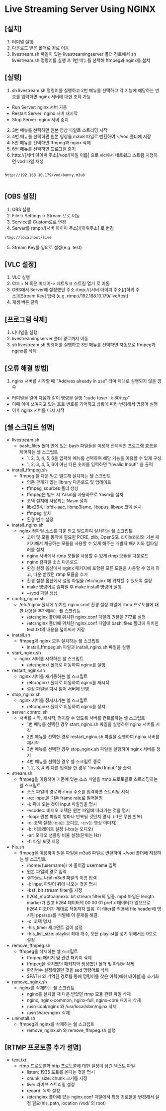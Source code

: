 Live Streaming Server Using NGINX
=====

[설치]
-----

1. 터미널 실행
2. 다운로드 받은 폴더로 경로 이동
3. livestream.sh 파일이 있는 livestreamingserver 폴더 경로에서 sh livestream.sh 명령어를 실행 후 1번 메뉴를 선택해 ffmpeg과 nginx를 설치


[실행]
-----

1. sh livestream.sh 명령어를 실행하고 2번 메뉴를 선택하고 각 기능에 해당하는 번호를 입력하면 nginx 서버에 대한 조작 가능  
  - Run Server: nginx 서버 가동  
  - Restart Server: nginx 서버 재시작  
  - Stop Server: nginx 서버 중지
2. 3번 메뉴를 선택하면 원본 영상 파일로 스트리밍 시작
3. 4번 메뉴를 선택하면 원본 영상을 m3u8 파일로 변환하여 ~/vod 폴더에 저장
4. 5번 메뉴를 선택하면 ffmpeg과 nginx 삭제
5. 6번 메뉴를 선택하면 프로그램 중지
6. http://[서버 아이피 주소]/vod/[파일 이름] 으로 vlc에서 네트워크 스트림 지정하면 vod 파일 재생
<pre>
<code>
http://192.168.10.179/vod/bunny.m3u8
</code>
</pre>

[OBS 설정]
-----

1. OBS 실행
2. File-> Settings-> Stream 으로 이동
3. Service를 Custom으로 변경
4. Server를 rtmp://[서버 아이피 주소]/[하위주소] 로 변경
<pre><code>rtmp://localhost/live</pre></code>
5. Stream Key를 임의로 설정(e.g. test)


[VLC 설정]
-----

1. VLC 실행
2. Ctrl + N 혹은 미디어-> 네트워크 스트림 열기 로 이동
3. OBS에서 Server에 설정했던 주소 rtmp://[서버 아이피 주소]/[하위 주소]/[Stream Key] 입력 (e.g. rtmp://192.168.10.179/live/test)
4. 재생 버튼 클릭


[프로그램 삭제]
-----

1. 터미널을 실행
2. livestreamingserver 폴더 경로까지 이동
3. sh livestream.sh 명령어를 실행하고 3번 메뉴를 선택하면 자동으로 ffmpeg과 nginx를 삭제

[오류 해결 방법]
-----

1. nginx 서버를 시작할 때 "Address already in use" 라며 제대로 실행되지 않을 경우
- 터미널을 열어 다음과 같이 명령을 실행 "sudo fuser -k 80/tcp"
- 이때 이미 쓰여지고 있는 포트 번호를 기억하고 상황에 따라 변경해서 명령어 실행
- 이후 nginx 서버를 다시 시작

[쉘 스크립트 설명]
-----

- livestream.sh  
    * bash_files 폴더 안에 있는 bash 파일들을 이용해 전체적인 프로그램 흐름을 제어하는 쉘 스크립트
        + 1, 2, 3, 4, 5, 6을 입력해 메뉴를 선택하여 해당 기능을 이용할 수 있게 구성
        + 1, 2, 3, 4, 5, 6이 아닌 다른 숫자를 입력하면 "Invalid Input!" 을 출력  
- install_ffmpeg.sh
    * ffmpeg 을 다운 받고 빌드해 설치하는 쉘 스크립트
        + 의존 관계가 있는 library 다운로드 및 업데이트
        + ffmpeg_sources 폴더 생성
        + ffmpeg은 빌드 시 Yasm을 사용하므로 Yasm을 설치
        + 코덱 설치에 사용되는 Nasm 설치
        + libx264, libfdk-aac, libmp3lame, libopus, libvpx 코덱 설치
        + ffmpeg 설치
        + 환경 변수 설정
- install_nginx.sh
    * nginx 컴파일 소스를 다운 받고 빌드하여 설치하는 쉘 스크립트
        + 코어 및 모듈 동작에 필요한 PCRE, zlib, OpenSSL 라이브러리와 기본 패키지에서 제공하는 모듈을 사용할 수 있게 해주는 개발자 패키지와 컴파일러를 설치
        + nginx 서버에서 rtmp 모듈을 사용할 수 있게 rtmp 모듈을 다운로드
        + nginx 컴파일 소스 다운로드
        + 환경 설정 옵션에서 nginx 패키지에 포함된 모든 모듈을 사용할 수 있게 하고, 다운 받았던 rtmp 모듈을 추가
        + 환경 설정 옵션에서 설정 파일을 /etc/nginx 에 위치할 수 있도록 설정
        + make 명령어로 컴파일 후 make install 명령어 실행
        + ~/vod 파일 생성
- config_nginx.sh
    * /etc/nginx 폴더에 위치한 nginx.conf 환경 설정 파일에 rtmp 프로토콜에 대한 내용을 추가해주는 쉘 스크립트
        + /etc/nginx 폴더에 위치한 nginx.conf 파일의 권한을 777로 설정
        + /etc/nginx 폴더에 위치한 nginx.conf 파일에 bash_files 폴더에 위치한 text.txt의 내용을 덮어써서 저장
- install.sh
    * ffmpeg과 nginx 모두 설치하는 쉘 스크립트
        + install_ffmpeg.sh 파일과 install_nginx.sh 파일을 실행  
- start_nginx.sh
    * nginx 서버를 시작하는 쉘 스크립트
        + /etc/nginx/ 폴더로 이동하여 nginx를 실행  
- restart_nginx.sh
    * nginx 서버를 재기동하는 쉘 스크립트
        + /etc/nginx/ 폴더로 이동하여 nginx를 재시작
        + 설정 파일을 다시 읽어 서버에 반영  
- stop_nginx.sh
    * nginx 서버를 정지시키는 쉘 스크립트
        + /etc/nginx/ 폴더로 이동하여 nginx를 정지  
- server_control.sh
    * 서버를 시작, 재시작, 정지할 수 있도록 서버를 컨트롤하는 쉘 스크립트
        + 1번 메뉴를 선택한 경우 start_nginx.sh 파일을 실행하여 nginx 서버를 시작
        + 2번 메뉴를 선택한 경우 restart_nginx.sh 파일을 실행하여 nginx 서버를 재시작
        + 3번 메뉴를 선택한 경우 stop_nginx.sh 파일을 실행하여 nginx 서버를 정지
        + 4번 메뉴를 선택한 경우 쉘 스크립트 종료
        + 1, 2, 3, 4 외 다른 입력을 한 경우 "Invalid Input!"을 출력  
- stream.sh
    * ffmpeg을 이용하여 기존에 있는 소스 파일을 rtmp 프로토콜로 스트리밍하는 쉘 스크립트
        + 소스 파일의 경로와 rtmp 주소를 입력하면 스트리밍 시작
        + -re: input을 기존 frame rate로 읽어들임
        + -i: 뒤에 오는 것이 input 파일임을 명시
        + -vcodec: 비디오 코덱은 원본 파일에 따라가는 것을 명시
        + -loop: 원본 파일이 얼마나 반복될 것인지 명시. (-1은 무한 반복)
        + -c: 코덱 설정(-c:a는 오디오, -c:v는 영상 이미지)
        + -b: 비트레이트 설정 (-b:a는 오디오)
        + -ar: 오디오 샘플링 비율 설정(단위는 Hz)
        + -f: 파일 포맷 지정
- hls.sh
    * ffmpeg을 이용하여 원본 파일을 m3u8 파일로 변환하여 ~/vod 폴더에 저장하는 쉘 스크립트
        + /home/{username}/ 에 들어갈 username 입력
        + 원본 파일의 경로 입력
        + 결과물로 나올 m3u8 파일의 이름 입력
        + -i: input 파일이 뒤에 나오는 것을 명시
        + -bsf: bit stream filter를 지정
        + h264_mp4toannexb: bit stream filter의 일종. mp4 파일은 length marker가 있고 h264 데이터의 00 00 01 prefix 데이터가 없으므로 h264 디코더가 제대로 작동하지 않음. 이 filter를 적용해 file header에 명시된 pps/sps를 식별해 이 문제를 해결.
        + -c: 코덱 명시
        + -hls_time: 세그먼트 길이 설정
        + -hls_list_size: playlist 최대 개수, 모든 playlist를 넣기 위해서는 0으로 설정
- remove_ffmpeg.sh
    * ffmpeg을 삭제하는 쉘 스크립트
        + ffmpeg 패키지 및 관련 패키지 삭제
        + ffmpeg을 설치했던 패키지와 생성했던 폴더 및 파일들 삭제
        + 환경변수 설정해줬던 것을 sed 명령어로 삭제
        + $PATH 와 기억된 경로를 통해 명령어를 찾은 이력(해쉬 테이블)을 초기화  
- remove_nginx.sh
    * nginx를 삭제하는 쉘 스크립트
        + nginx를 설치할 때 다운 받았던 rtmp 모듈 관련 파일 삭제
        + nginx, nginx-common, nginx-full, nginx-core 패키지 삭제
        + /usr/lcoal/nginx 와 /usr/local/sbin/nginx 삭제
        + /usr/share/nginx 삭제  
- uninstall.sh
    * ffmpeg과 nginx를 삭제하는 쉘 스크립트
        + remove_nginx.sh 와 remove_ffmpeg.sh 실행


[RTMP 프로토콜 추가 설명]
-----

- text.txt
    * rtmp 프로토콜과 http 프로토콜에 대한 설정이 담긴 텍스트 파일
        + listen: 1935 포트를 쓴다는 것을 명시
        + chunk_size: chunk 크기를 지정
        + live: 라이브 스트리밍 설정
        + record: 녹화 설정
        + /etc/nginx 폴더에 있는 nginx.conf 파일에서 특정 경로들을 변경해서 설정 필요(hls_path, location /vod/ 의 root)
